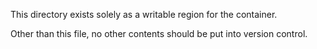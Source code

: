 This directory exists solely as a writable region for the container.

Other than this file, no other contents should be put into version control.
